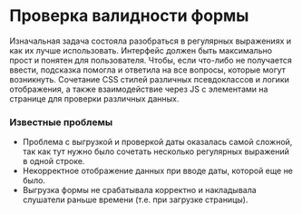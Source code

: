 # Проверка валидности формы
Изначальная задача состояла разобраться в регулярных выражениях и как их лучше использовать.
Интерфейс должен быть максимально прост и понятен для пользователя. 
Чтобы, если что-либо не получается ввести, подсказка помогла и ответила на все вопросы, которые могут возникнуть.
Сочетание CSS стилей различных псевдоклассов и логики отображения, а также взаимодействие через JS с элементами на странице для проверки различных данных.

### Известные проблемы
- Проблема с выгрузкой и проверкой даты оказалась самой сложной, так как тут нужно было сочетать несколько регулярных выражений в одной строке.
- Некорректное отображение данных при вводе даты, которой еще не было.
- Выгрузка формы не срабатывала корректно и накладывала слушатели раньше времени (т.е. при загрузке страницы).
